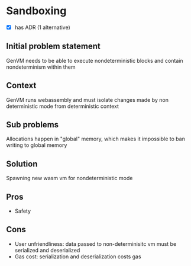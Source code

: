 # Sandboxing

- [x] has ADR (1 alternative)

## Initial problem statement
GenVM needs to be able to execute nondeterministic blocks and contain nondeterminism within them

## Context
GenVM runs webassembly and must isolate changes made by non deterministic mode from deterministic context

## Sub problems
Allocations happen in "global" memory, which makes it impossible to ban writing to global memory

## Solution
Spawning new wasm vm for nondeterministic mode

## Pros
- Safety

## Cons
- User unfriendliness: data passed to non-determinisitc vm must be serialized and deserialized
- Gas cost: serialization and deserialization costs gas
